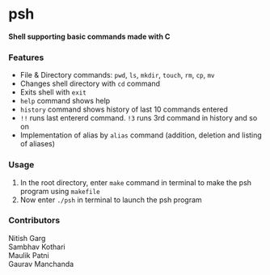# psh
**Shell supporting basic commands made with C**

### Features
- File & Directory commands: ```pwd```, ```ls```, ```mkdir```, ```touch```, ```rm```, ```cp```, ```mv```
- Changes shell directory with ```cd``` command
- Exits shell with ```exit```
- ```help``` command shows help
- ```history``` command shows history of last 10 commands entered
- ```!!``` runs last entererd command. ```!3``` runs 3rd command in history and so on
- Implementation of alias by ```alias``` command (addition, deletion and listing of aliases)

### Usage
1. In the root directory, enter ```make``` command in terminal to make the psh program using ```makefile```
2. Now enter ```./psh``` in terminal to launch the psh program

### Contributors
Nitish Garg  
Sambhav Kothari  
Maulik Patni  
Gaurav Manchanda  
